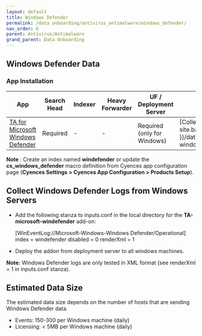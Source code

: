```yaml
---
layout: default
title: Windows Defender
permalink: /data_onboarding/antivirus_antimalware/windows_defender/
nav_order: 6
parent: Antivirus/Antimalware
grand_parent: Data Onboarding
---
```


## **Windows Defender Data**

### App Installation

| App |  Search Head  | Indexer | Heavy Forwarder | UF / Deployment Server | Additional Details |
| ---- | ------ | ------------ | -------------- | -------------------- | ------ |
| [TA for Microsoft Windows Defender](https://splunkbase.splunk.com/app/3734/) | Required | - | - | Required (only for Windows) | [Collect Windows Defender Logs from Windows Servers]({{ site.baseurl }}/data_onboarding/antivirus_antimalware/windows_defender/#collect-windows-defender-logs-from-windows-servers) |

**Note** : Create an index named **windefender** or update the **cs_windows_defender** macro definition from Cyences app configuration page (**Cyences Settings > Cyences App Configuration > Products Setup**).


## Collect Windows Defender Logs from Windows Servers

* Add the following stanza to inputs.conf in the local directory for the **TA-microsoft-windefender** add-on:

    [WinEventLog://Microsoft-Windows-Windows Defender/Operational] 
    index = windefender 
    disabled = 0 
    renderXml = 1 

* Deploy the addon from deployment server to all windows machines.

**Note:** Windows Defender logs are only tested in XML format (see renderXml = 1 in inputs.conf stanza).


## Estimated Data Size
The estimated data size depends on the number of hosts that are sending Windows Defender data. 

* Events: 150-300 per Windows machine (daily) 
* Licensing: < 5MB per Windows machine (daily)